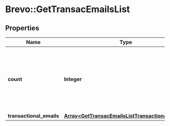 # Brevo::GetTransacEmailsList

## Properties
Name | Type | Description | Notes
------------ | ------------- | ------------- | -------------
**count** | **Integer** | Total number of transactional emails available on your account according to the passed filter | [optional] 
**transactional_emails** | [**Array&lt;GetTransacEmailsListTransactionalEmails&gt;**](GetTransacEmailsListTransactionalEmails.md) |  | [optional] 


